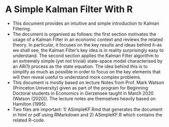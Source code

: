 # A Simple Kalman Filter With R

- This document provides an intuitive and simple introduction to Kalman Filtering.
- The document is organised as follows: the first section motivates the usage of a Kalman Filter in an economic context and reviews the related theory. In particular, it focuses on the key results and ideas behind it–as we shall see, the Kalman Filter’s key idea is in reality surprisingly easy to understand. The second section applies the Kalman Filter algorithm to an extremely simple (yet not trivial) state-space model characterised by an AR(1) process as the state equation. The idea behind this is to simplify as much as possible in order to focus on the key elements that will then reveal useful to understand more complex problems.
- This document is mostly based on lecture Notes from Prof. Mark Watson (Princeton University) given as part of the program for Beginning Doctoral students in Economics in Gerzensee taught in March 2020 (Watson
(2020)). The lecture notes are themselves heavily based on Hamilton (1995).
- Two files are important: 1) ASimpleKF.Rmd that generates the document in html or pdf using RMarkdown and 2) ASimpleKF.R which contains the related R-code.




